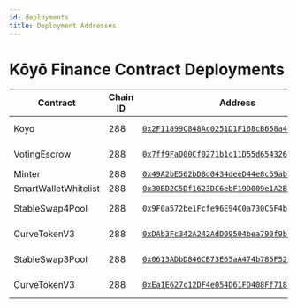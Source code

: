```yaml
---
id: deployments
title: Deployment Addresses
---
```


# Kōyō Finance Contract Deployments

| Contract             | Chain ID | Address                                                                                                                               | Source Code                                                                                                                      | Based on                                                                                       |
| -------------------- | -------- | ------------------------------------------------------------------------------------------------------------------------------------- | -------------------------------------------------------------------------------------------------------------------------------- | ---------------------------------------------------------------------------------------------- |
| Koyo                 | 288      | [`0x2F11899C848Ac0251D1F168cB658a44Eef97F2EA`](https://blockexplorer.boba.network/address/0x2F11899C848Ac0251D1F168cB658a44Eef97F2EA) | [Koyo.vy](https://github.com/koyo-finance/koyo/blob/main/contracts/Koyo.vy)                                                      | https://github.com/curvefi/curve-dao-contracts/blob/master/contracts/ERC20CRV.vy               |
| VotingEscrow         | 288      | [`0x7ff9FaD00Cf0271b1c11D55d6543266DF3DED20a`](https://blockexplorer.boba.network/address/0x7ff9FaD00Cf0271b1c11D55d6543266DF3DED20a) | [VotingEscrow.vy](https://github.com/koyo-finance/koyo/blob/main/contracts/VotingEscrow.vy)                                      | https://github.com/curvefi/curve-dao-contracts/blob/master/contracts/VotingEscrow.vy           |
| Minter               | 288      | [`0x49A2bE562bD8d0434deeD44e8c69ab056d66062E`](https://blockexplorer.boba.network/address/0x49A2bE562bD8d0434deeD44e8c69ab056d66062E) | [Minter.vy](https://github.com/koyo-finance/koyo/blob/main/contracts/Minter.vy)                                                  | N/A                                                                                            |
| SmartWalletWhitelist | 288      | [`0x30BD2C5Df1623DC6ebF19D009e1A2BEAc18938f8`](https://blockexplorer.boba.network/address/0x30BD2C5Df1623DC6ebF19D009e1A2BEAc18938f8) | [SmartWalletWhitelist.vy](https://github.com/koyo-finance/koyo/blob/main/contracts/SmartWalletWhitelist.vy)                      | N/A                                                                                            |
| StableSwap4Pool      | 288      | [`0x9F0a572be1Fcfe96E94C0a730C5F4bc2993fe3F6`](https://blockexplorer.boba.network/address/0x9F0a572be1Fcfe96E94C0a730C5F4bc2993fe3F6) | [StableSwap4Pool.vy](https://github.com/koyo-finance/exchange-contracts/blob/main/contracts/pools/four-pool/StableSwap4Pool.vy)  | https://github.com/curvefi/curve-contract/blob/master/contracts/pools/3pool/StableSwap3Pool.vy |
| CurveTokenV3         | 288      | [`0xDAb3Fc342A242AdD09504bea790f9b026Aa1e709`](https://blockexplorer.boba.network/address/0xDAb3Fc342A242AdD09504bea790f9b026Aa1e709) | [CurveTokenV3.vy](https://github.com/koyo-finance/exchange-contracts/blob/main/contracts/tokens/CurveTokenV3.vy)                 | https://github.com/curvefi/curve-contract/blob/master/contracts/tokens/CurveTokenV3.vy         |
| StableSwap3Pool      | 288      | [`0x0613ADbD846CB73E65aA474b785F52697af04c0b`](https://blockexplorer.boba.network/address/0x0613ADbD846CB73E65aA474b785F52697af04c0b) | [StableSwap3Pool.vy](https://github.com/koyo-finance/exchange-contracts/blob/main/contracts/pools/three-pool/StableSwap3Pool.vy) | https://github.com/curvefi/curve-contract/blob/master/contracts/pools/3pool/StableSwap3Pool.vy |
| CurveTokenV3         | 288      | [`0xEa1E627c12DF4e054D61FD408Ff7186353aC6cA1`](https://blockexplorer.boba.network/address/0xEa1E627c12DF4e054D61FD408Ff7186353aC6cA1) | [CurveTokenV3.vy](https://github.com/koyo-finance/exchange-contracts/blob/main/contracts/tokens/CurveTokenV3.vy)                 | https://github.com/curvefi/curve-contract/blob/master/contracts/tokens/CurveTokenV3.vy         |
